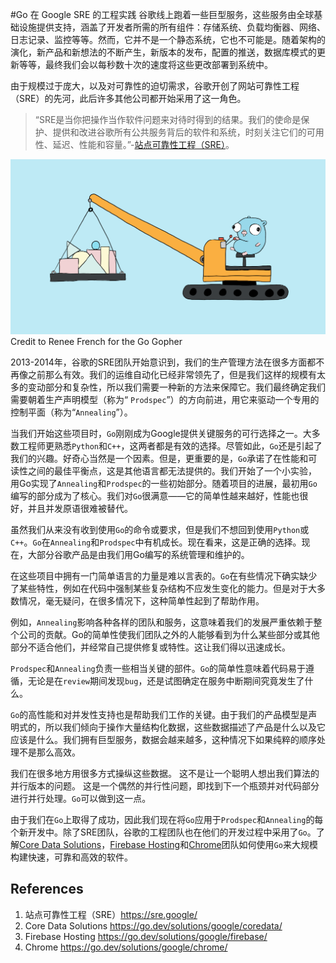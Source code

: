 #Go 在 Google SRE 的工程实践
谷歌线上跑着一些巨型服务，这些服务由全球基础设施提供支持，涵盖了开发者所需的所有组件：存储系统、负载均衡器、网络、日志记录、监控等等。然而，它并不是一个静态系统，它也不可能是。随着架构的演化，新产品和新想法的不断产生，新版本的发布，配置的推送，数据库模式的更新等等，最终我们会以每秒数十次的速度将这些更改部署到系统中。

由于规模过于庞大，以及对可靠性的迫切需求，谷歌开创了网站可靠性工程（SRE）的先河，此后许多其他公司都开始采用了这一角色。
> “SRE是当你把操作当作软件问题来对待时得到的结果。我们的使命是保护、提供和改进谷歌所有公共服务背后的软件和系统，时刻关注它们的可用性、延迟、性能和容量。”-[站点可靠性工程（SRE）](https://sre.google/)。

![Credit to Renee French for the Go Gopher](../static/images/w15-actuating-google-production-how-googles-sre-team-uses-go/gosreheader.png
)
Credit to Renee French for the Go Gopher


2013-2014年，谷歌的SRE团队开始意识到，我们的生产管理方法在很多方面都不再像之前那么有效。我们的运维自动化已经非常领先了，但是我们这样的规模有太多的变动部分和复杂性，所以我们需要一种新的方法来保障它。我们最终确定我们需要朝着生产声明模型（称为“ `Prodspec`”）的方向前进，用它来驱动一个专用的控制平面（称为“`Annealing`”）。

当我们开始这些项目时，`Go`刚刚成为Google提供关键服务的可行选择之一。大多数工程师更熟悉`Python`和`C++`，这两者都是有效的选择。尽管如此，`Go`还是引起了我们的兴趣。好奇心当然是一个因素。但是，更重要的是，`Go`承诺了在性能和可读性之间的最佳平衡点，这是其他语言都无法提供的。我们开始了一个小实验， 用Go实现了`Annealing`和`Prodspec`的一些初始部分。随着项目的进展，最初用`Go`编写的部分成为了核心。我们对`Go`很满意——它的简单性越来越好，性能也很好，并且并发原语很难被替代。

虽然我们从来没有收到使用`Go`的命令或要求，但是我们不想回到使用`Python`或`C++`。`Go`在`Annealing`和`Prodspec`中有机成长。现在看来，这是正确的选择。现在，大部分谷歌产品是由我们用Go编写的系统管理和维护的。

在这些项目中拥有一门简单语言的力量是难以言表的。`Go`在有些情况下确实缺少了某些特性，例如在代码中强制某些复杂结构不应发生变化的能力。但是对于大多数情况，毫无疑问，在很多情况下，这种简单性起到了帮助作用。

例如，`Annealing`影响各种各样的团队和服务，这意味着我们的发展严重依赖于整个公司的贡献。Go的简单性使我们团队之外的人能够看到为什么某些部分或其他部分不适合他们，并经常自己提供修复或特性。这让我们得以迅速成长。

`Prodspec`和`Annealing`负责一些相当关键的部件。`Go`的简单性意味着代码易于遵循，无论是在`review`期间发现`bug`，还是试图确定在服务中断期间究竟发生了什么。

`Go`的高性能和对并发性支持也是帮助我们工作的关键。由于我们的产品模型是声明式的，所以我们倾向于操作大量结构化数据，这些数据描述了产品是什么以及它应该是什么。我们拥有巨型服务，数据会越来越多，这种情况下如果纯粹的顺序处理不是那么高效。

我们在很多地方用很多方式操纵这些数据。 这不是让一个聪明人想出我们算法的并行版本的问题。 这是一个偶然的并行性问题，即找到下一个瓶颈并对代码部分进行并行处理。`Go`可以做到这一点。

由于我们在`Go`上取得了成功，因此我们现在将`Go`应用于`Prodspec`和`Annealing`的每个新开发中。除了SRE团队，谷歌的工程团队也在他们的开发过程中采用了`Go`。了解[Core Data Solutions](https://go.dev/solutions/google/coredata/)，[Firebase Hosting](https://go.dev/solutions/google/firebase/)和[Chrome](https://go.dev/solutions/google/chrome/)团队如何使用`Go`来大规模构建快速，可靠和高效的软件。


## References
1. 站点可靠性工程（SRE）https://sre.google/
2. Core Data Solutions https://go.dev/solutions/google/coredata/
3. Firebase Hosting https://go.dev/solutions/google/firebase/
4. Chrome https://go.dev/solutions/google/chrome/